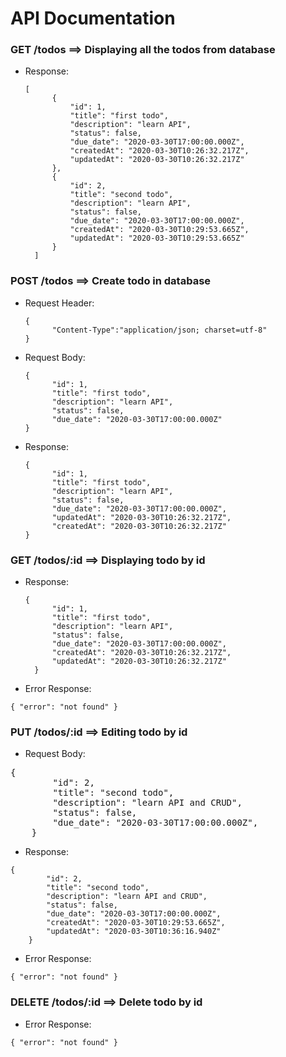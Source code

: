 # API Documentation

### GET /todos ==> Displaying all the todos from database

- Response:
  <pre><code>[
    	{
	        "id": 1,
	        "title": "first todo",
	        "description": "learn API",
	        "status": false,
	        "due_date": "2020-03-30T17:00:00.000Z",
	        "createdAt": "2020-03-30T10:26:32.217Z",
	        "updatedAt": "2020-03-30T10:26:32.217Z"
    	},
    	{
	        "id": 2,
	        "title": "second todo",
	        "description": "learn API",
	        "status": false,
	        "due_date": "2020-03-30T17:00:00.000Z",
	        "createdAt": "2020-03-30T10:29:53.665Z",
	        "updatedAt": "2020-03-30T10:29:53.665Z"
    	}
    ]</code></pre>

### POST /todos ==> Create todo in database

- Request Header:
  <pre><code>{
  		"Content-Type":"application/json; charset=utf-8"
  }</code></pre>

- Request Body:
  <pre><code>{
	    "id": 1,
	    "title": "first todo",
	    "description": "learn API",
	    "status": false,
	    "due_date": "2020-03-30T17:00:00.000Z"
  }</code></pre>

- Response:
  <pre><code>{
	    "id": 1,
	    "title": "first todo",
	    "description": "learn API",
	    "status": false,
	    "due_date": "2020-03-30T17:00:00.000Z",
	    "updatedAt": "2020-03-30T10:26:32.217Z",
	    "createdAt": "2020-03-30T10:26:32.217Z"
  }</code></pre>

### GET /todos/:id ==> Displaying todo by id

- Response:
  <pre><code>{
	    "id": 1,
	    "title": "first todo",
	    "description": "learn API",
	    "status": false,
	    "due_date": "2020-03-30T17:00:00.000Z",
	    "createdAt": "2020-03-30T10:26:32.217Z",
	    "updatedAt": "2020-03-30T10:26:32.217Z"
	}</code></pre>

- Error Response:
<pre><code>{ "error": "not found" }</code></pre>

### PUT /todos/:id ==> Editing todo by id

- Request Body:
<pre><code></code>{
        "id": 2,
        "title": "second todo",
        "description": "learn API and CRUD",
        "status": false,
        "due_date": "2020-03-30T17:00:00.000Z",
    }</pre>

- Response:
<pre><code>{
        "id": 2,
        "title": "second todo",
        "description": "learn API and CRUD",
        "status": false,
        "due_date": "2020-03-30T17:00:00.000Z",
        "createdAt": "2020-03-30T10:29:53.665Z",
        "updatedAt": "2020-03-30T10:36:16.940Z"
	}</code></pre>

- Error Response:
<pre><code>{ "error": "not found" }</code></pre>

### DELETE /todos/:id ==> Delete todo by id

- Error Response:
<pre><code>{ "error": "not found" }</code></pre>
